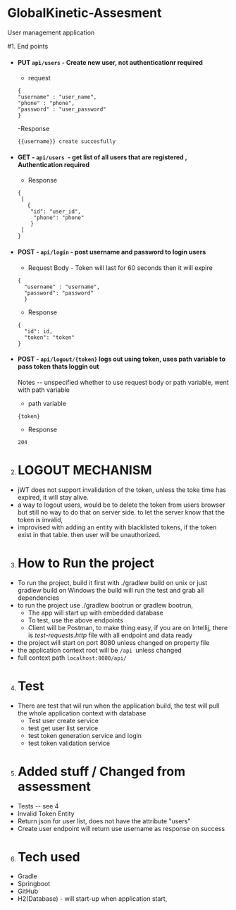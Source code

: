 # GlobalKinetic-Assesment
User management application

#1.  End points

- #### PUT `api/users` - Create new user, not authenticationr required
    - request
  ````
  { 
  "username" : "user_name",
  "phone" : "phone",
  "password" : "user_password"
  }
  ````
  -Response
    ````
    {{username}} create succesfully
   ````


- #### GET - `api/users `- get list of all users that are registered , Authentication required
    - Response
   ````
  {
    [ 
      { 
       "id": "user_id", 
        "phone": "phone" 
       } 
    ]
  }

- #### POST - `api/login` - post username and password to login users

  - Request Body - Token will last for 60 seconds then it will expire
  ````
  {
    "username" : "username",
    "password": "password"
    }
  ````
  - Response
  ````
  {
    "id": id,
    "token": "token"
  }

- #### POST - `api/logout/{token}` logs out using token, uses path variable to pass token thats loggin out
    Notes -- unspecified whether to use request body or path variable, went with path variable
  - path variable
  ```
  {token}
  ```
  - Response
  ````
  204
  ````

2. # LOGOUT MECHANISM

- jWT does not support invalidation of the token, unless the toke time has expired, it will stay alive.
- a way to logout users, would be to delete the token from users browser
 but still no way to do that on server side. to let the server know that the token is invalid, 
- improvised with adding an entity with blacklisted tokens,
  if the token exist in that table. then user will be unauthorized.

3. # How to Run the project

 - To run the project, build it first with ./gradlew build on unix or just gradlew build on Windows
   the build will run the test and grab all dependencies
 - to run the project use ./gradlew bootrun or gradlew bootrun, 
   - The app will start up with embedded database 
   - To test, use the above endpoints
   - Client will be Postman, to make thing easy, if you are on Intellij, there is _test-requests.http_ file with all endpoint and data ready
 - the project will start on port 8080 unless changed on property file
 - the application context root will be `/api `unless changed
 - full context path `localhost:8080/api/`


4. # Test 
- There are test that wil run when the application build, the test will pull the whole application context with database
  - Test user create service
  - test get user list service
  - test token generation service and login
  - test token validation service

5. # Added stuff / Changed from assessment
- Tests -- see 4
- Invalid Token Entity
- Return json for user list, does not have the attribute "users"
- Create user endpoint will return use username as response on success

6. # Tech used
- Gradle
- Springboot
- GitHub
- H2(Database) - will start-up when application start, 




